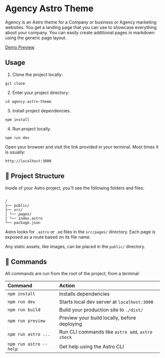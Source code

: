 # Agency Astro Theme

Agency is an Astro theme for a Company or business or Agency marketing websites. You get a landing page that you can use to showcase everything about your company. You can easily create additional pages in markdown using the generic page layout.

[Demo Preview](https://astro.devpractical.com)

## Usage

1. Clone the project locally:

```
git clone
```

2. Enter your project directory:

```
cd agency-astro-theme
```

3. Install project dependencies.

```
npm install
```

4. Run project locally.

```
npm run dev
```

Open your browser and visit the link provided in your terminal. Most times it is usually:

```
http://localhost:3000
```

## 🚀 Project Structure

Inside of your Astro project, you'll see the following folders and files:

```

/
├── public/
├── src/
│ └── pages/
│ └── index.astro
└── package.json

```

Astro looks for `.astro` or `.md` files in the `src/pages/` directory. Each page is exposed as a route based on its file name.

Any static assets, like images, can be placed in the `public/` directory.

## 🧞 Commands

All commands are run from the root of the project, from a terminal:

| Command                | Action                                           |
| :--------------------- | :----------------------------------------------- |
| `npm install`          | Installs dependencies                            |
| `npm run dev`          | Starts local dev server at `localhost:3000`      |
| `npm run build`        | Build your production site to `./dist/`          |
| `npm run preview`      | Preview your build locally, before deploying     |
| `npm run astro ...`    | Run CLI commands like `astro add`, `astro check` |
| `npm run astro --help` | Get help using the Astro CLI                     |
